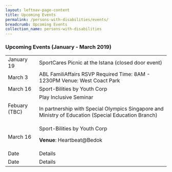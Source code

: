 ```yaml
---
layout: leftnav-page-content
title: Upcoming Events
permalink: /persons-with-disabilities/events/
breadcrumb: Upcoming Events
collection_name: persons-with-disabilities
---
```


### Upcoming Events (January - March 2019)
<table class="table-v">
  <tr>
    <td>January 19</td>
    <td>SportCares Picnic at the Istana (closed door event)</td>
  </tr>
  <tr>
    <td>March 3</td>
    <td>ABL FamiliAffairs
 RSVP Required
      Time: 8AM - 1230PM
      Venue: West Coact Park
 </td>
  </tr>
    <tr>
    <td>March 16</td>
    <td>Sport-Bilities by Youth Corp
  <tr>
    <td>Febuary (TBC)</td>
    <td>Play Inclusive Seminar
   
   
   In partnership with Special Olympics Singapore and Ministry of Education (Special Education Branch)</td>
  </tr>
    <tr>
    <td>March 16</td>
    <td>Sport-Bilities by Youth Corp
    
  **Venue**: Heartbeat@Bedok </td>
  </tr>
    <tr>
    <td>Date</td>
    <td>Details</td>
  </tr>  <tr>
    <td>Date</td>
    <td>Details</td>
  </tr>
</table>
